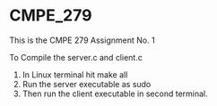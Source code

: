 # CMPE_279
This is the CMPE 279 Assignment No. 1

To Compile the server.c and client.c
1. In Linux terminal hit make all
2. Run the server executable as sudo
3. Then run the client executable in second terminal.


